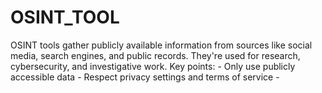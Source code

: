 # OSINT_TOOL
OSINT tools gather publicly available information from sources like social media, search engines, and public records. They're used for research, cybersecurity, and investigative work.  Key points: - Only use publicly accessible data - Respect privacy settings and terms of service - 
